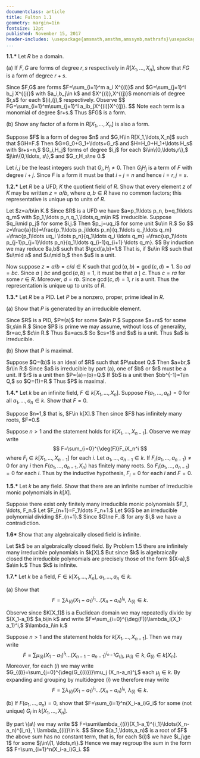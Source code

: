 ```yaml
---
documentclass: article
title: Fulton 1.1
geometry: margin=1in
fontsize: 12pt
published: November 15, 2017
header-includes: \usepackage{amsmath,amsthm,amssymb,mathrsfs}\usepackage[all]{xy}
...
```


**1.1.\*** Let $R$ be a domain.

\(a\) If $F,G$ are forms of degree $r,s$ respectively in $R[X_1,\ldots, X_n],$
show that $FG$ is a form of degree $r+s.$

<div class="proof">
Since $F,G$ are forms $F=\sum_{i=1}^m a_i X^{(i)}$ and $G=\sum_{j=1}^l b_j
X^{(j)}$ with $a_i,b_j\in k$ and $X^{(i)},X^{(j)}$ monomials of degree $r,s$ for
each $(i),(j),$ respectively. Observe
$$
        FG=\sum_{i=1}^m\sum_{j=1}^l a_ib_jX^{(i)}X^{(j)}.
$$
Note each term is a monomial of degree $r+s.$ Thus $FG$ is a form.
</div>

\(b\) Show any factor of a form in $R[X_1,\ldots,X_n]$ is also a form.

<div class="proof">
Suppose $F$ is a form of degree $n$ and $G,H\in R[X_1,\ldots,X_n]$ such that
$GH=F.$ Then $G=G_0+G_1+\ldots+G_r$ and $H=H_0+H_1+\ldots H_s$ with $r+s=n,$
$G_i,H_j$ forms of degree $i,j$ for each $i\in\{0,\ldots,r\},$ $j\in\{0,\ldots,
s\},$ and $G_r,H_s\ne 0.$

Let $i,j$ be the least integers such that $G_i,H_j\ne 0.$ Then $G_iH_j$ is a
term of $F$ with degree $i+j.$ Since $F$ is a form it must be that $i+j=n$ and
hence $i=r, j=s.$
</div>

**1.2.\*** Let $R$ be a UFD, $K$ the quotient field of $R.$ Show that every
element $z$ of $K$ may be written $z=a/b,$ where $a,b\in R$ have no common
factors; this representative is unique up to units of $R.$

<div class="proof">
Let $z=a/b\in K.$
Since $R$ is a UFD we have $a=p_1\ldots p_n, b=q_1\ldots q_m$ with $p_1,\ldots
p_n,q_1,\ldots,q_m\in R$ irreducible. Suppose $q_i\mid p_j$ for some $i,j.$
Then $p_j=uq_i$ for some unit $u\in R.$ So
$$
        z=\frac{a}{b}=\frac{p_1\ldots p_j\ldots p_n}{q_1\ldots q_j\ldots q_m}
                =\frac{p_1\ldots uq_i \ldots p_n}{q_1\ldots q_i \ldots q_m}
                =\frac{up_1\ldots p_{j-1}p_{j+1}\ldots p_n}{q_1\ldots q_{i-1}q_{i+1}
                        \ldots q_m}.
$$
By induction we may reduce $a,b$ such that $\gcd(a,b)=1.$ That is, if $u\in R$
such that $u\mid a$ and $u\mid b,$ then $u$ is a unit.

Now suppose $z=a/b=c/d\in K$ such that $\gcd(a,b)=\gcd(c,d)=1.$ So
$ad=bc.$ Since $a\mid bc$ and $\gcd(a,b)=1,$ it must be that $a\mid c.$
Thus $c=ra$ for some $r\in R.$ Moreover, $d=rb.$ Since $\gcd(c,d)=1,$ $r$ is a
unit. Thus the representation is unique up to units of $R.$
</div>

**1.3.\*** Let $R$ be a PID. Let $P$ be a nonzero, proper, prime ideal in
$R.$

\(a\) Show that $P$ is generated by an irreducible element.

<div class="proof">
Since $R$ is a PID, $P=(a)$ for some $a\in P.$ Suppose $a=rs$ for some $r,s\in
R.$ Since $P$ is prime we may assume, without loss of generality, $r=ac,$
$c\in R.$ Thus $a=acs.$ So $cs=1$ and $s$ is a unit. Thus $a$ is irreducible.
</div>

\(b\) Show that $P$ is maximal.

<div class="proof">
Suppose $Q=(b)$ is an ideal of $R$ such that $P\subset Q.$ Then $a=br,$ $r\in
R.$ Since $a$ is irreducible by part (a), one of $b$ or $r$ must be a unit. If
$r$ is a unit then $P=(a)=(b)=Q.$ If $b$ is a unit then $bb^{-1}=1\in Q,$ so
$Q=(1)=R.$ Thus $P$ is maximal.
</div>

**1.4.\*** Let $k$ be an infinite field, $F\in k[X_1,\ldots,X_n].$ Suppose
$F(a_1,\ldots,a_n)=0$ for all $a_1,\ldots,a_n\in k.$ Show that $F=0.$

<div class="proof">
Suppose $n=1,$ that is, $F\in k[X].$ Then since $F$ has infinitely many roots,
$F=0.$

Suppose $n>1$ and the statement holds for $k[X_1,\ldots,X_{n-1}].$ Observe we
may write
$$
    F=\sum_{i=0}^{\deg(F)}F_iX_n^i
$$
where $F_i\in k[X_1,\ldots,X_{n-1}]$ for each $i.$
Let $a_1,\ldots,a_{n-1}\in k.$ If $F_i(a_1,\ldots,
a_{n-1})\ne 0$ for any $i$ then $F(a_1,\ldots,a_{n-1},X_n)$ has finitely many
roots. So $F_i(a_1,\ldots,a_{n-1})=0$ for each $i.$ Thus by the inductive
hypothesis, $F_i=0$ for each $i$ and $F=0.$
</div>

**1.5.\*** Let $k$ be any field. Show that there are an infinite number of
irreducible monic polynomials in $k[X].$

<div class="proof">
Suppose there exist only finitely many irreducible monic polynomials $F_1,
\ldots, F_n.$ Let $F_{n+1}=F_1\ldots F_n+1.$ Let $G$ be an irreducible
polynomial dividing $F_{n+1}.$ Since $G\ne F_i$ for any $i,$ we have a
contradiction.
</div>

**1.6\*** Show that any algebraically closed field is infinite.

<div class="proof">
Let $k$ be an algebraically closed field. By Problem 1.5 there are infinitely
many irreducible polynomials in $k[X].$ But since $k$ is algebraically closed
the irreducible polynomials are precisely those of the form $(X-a),$ $a\in k.$
Thus $k$ is infinite.
</div>

**1.7.\*** Let $k$ be a field, $F\in k[X_1,\ldots,X_n],$ $a_1,\ldots,a_n\in
k.$

\(a\) Show that
$$
        F=\sum\lambda_{(i)}(X_1-a_1)^{i_1}\ldots(X_n-a_n)^{i_n},
                \ \lambda_{(i)}\in k.
$$

<div class="proof">
Observe since $K[X_1]$ is a Euclidean domain we may repeatedly divide by
$(X_1-a_1)$ $a,b\in k$ and write $F=\sum_{i=0}^{\deg(F)}\lambda_i(X_1-a_1)^i,$
$\lambda_i\in k.$

Suppose $n>1$ and the statement holds for $k[X_1,\ldots,X_{n-1}].$ Then we may
write
$$
        F=\sum\mu_{(i)}(X_1-a_1)^{i_1}\ldots(X_{n-1}-a_{n-1})^{i_{n-1}}G_{(i)},
                \ \mu_{(i)}\in k, G_{(i)}\in k[X_n].
$$
Moreover, for each $(i)$ we may write $G_{(i)}=\sum_{j=0}^{\deg(G_{(i)})}\mu_j
(X_n-a_n)^j,$ each $\mu_j\in k.$ By expanding and grouping
by multidegree $(i)$ we therefore may write
$$
        F=\sum\lambda_{(i)}(X_1-a_1)^{i_1}\ldots(X_n-a_n)^{i_n},
                \ \lambda_{(i)}\in k.
$$
</div>

\(b\) If $F(a_1,\ldots,a_n)=0,$ show that $F=\sum_{i=1}^n(X_i-a_i)G_i$ for some
(not unique) $G_i$ in $k[X_1,\ldots,X_n].$

<div class="proof">
By part \(a\) we may write
$$
        F=\sum\lambda_{(i)}(X_1-a_1)^{i_1}\ldots(X_n-a_n)^{i_n},
                \ \lambda_{(i)}\in k.
$$
Since $(a_1,\ldots,a_n)$ is a root of $F$ the above sum has no
constant term, that is, for each $(i)$ we have $i_j\ge 1$ for some $j\in\{1,
\ldots,n\}.$ Hence we may regroup the sum in the form
$$
        F=\sum_{i=1}^n(X_i-a_i)G_i.
$$
</div>
